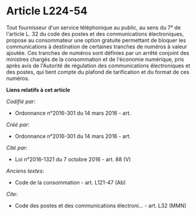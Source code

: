 # Article L224-54

Tout fournisseur d'un service téléphonique au public, au sens du 7° de l'article L. 32 du code des postes et des
communications électroniques, propose au consommateur une option gratuite permettant de bloquer les communications à
destination de certaines tranches de numéros à valeur ajoutée. Ces tranches de numéros sont définies par un arrêté conjoint
des ministres chargés de la consommation et de l'économie numérique, pris après avis de l'Autorité de régulation des
communications électroniques et des postes, qui tient compte du plafond de tarification et du format de ces numéros.

**Liens relatifs à cet article**

_Codifié par_:

  - Ordonnance n°2016-301 du 14 mars 2016 - art.

_Créé par_:

  - Ordonnance n°2016-301 du 14 mars 2016 - art.

_Cité par_:

  - Loi n°2016-1321 du 7 octobre 2016 - art. 88 (V)

_Anciens textes_:

  - Code de la consommation - art. L121-47 (Ab)

_Cite_:

  - Code des postes et des communications électroni... - art. L32 (MMN)
